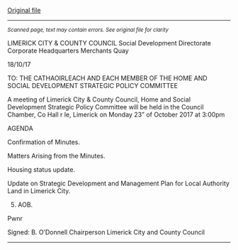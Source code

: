 [Original file](https://www.limerick.ie/sites/default/files/media/documents/2017-10/Agenda%20-%20Home%20and%20Social%20Development%20SPC%20-%2023rd%20October%202017.pdf)

---
*<small>Scanned page, text may contain errors. See original file for clarity</small>*  

LIMERICK CITY & COUNTY COUNCIL
Social Development Directorate
Corporate Headquarters
Merchants Quay

18/10/17

TO: THE CATHAOIRLEACH AND EACH MEMBER OF THE HOME AND SOCIAL DEVELOPMENT
STRATEGIC POLICY COMMITTEE

A meeting of Limerick City & County Council, Home and Social Development Strategic Policy
Committee will be held in the Council Chamber, Co Hall r le, Limerick on Monday
23” of October 2017 at 3:00pm

AGENDA

Confirmation of Minutes.

Matters Arising from the Minutes.

Housing status update.

Update on Strategic Development and Management Plan for Local Authority Land in Limerick
City.

5. AOB.

Pwnr

Signed: B. O’Donnell
Chairperson
Limerick City and County Council


---
